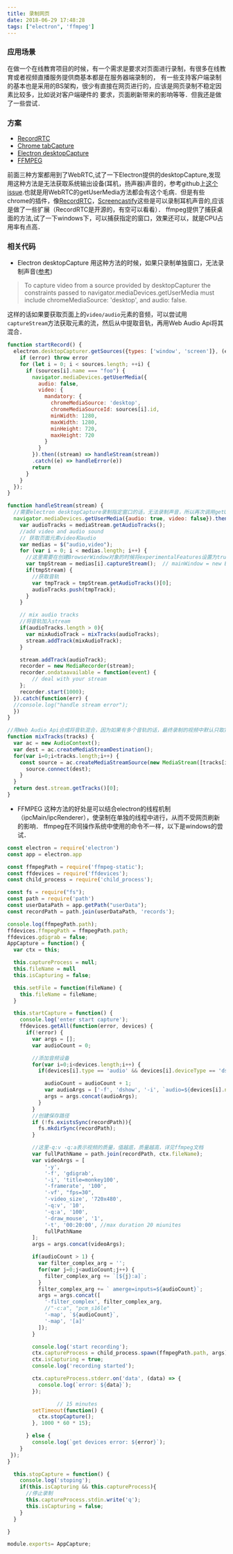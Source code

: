 ```yaml
---
title: 录制网页
date: 2018-06-29 17:48:28
tags: ["electron", 'ffmpeg']
---
```


### 应用场景
在做一个在线教育项目的时候，有一个需求是要求对页面进行录制，有很多在线教育或者视频直播服务提供商基本都是在服务器端录制的，
有一些支持客户端录制的基本也是采用的BS架构，很少有直接在网页进行的，应该是网页录制不稳定因素比较多，比如说对客户端硬件的
要求，页面刷新带来的影响等等．但我还是做了一些尝试．

### 方案
- [RecordRTC](https://github.com/muaz-khan/RecordRTC)
- [Chrome tabCapture](https://developer.chrome.com/extensions/tabCapture)
- [Electron desktopCapture](https://electronjs.org/docs/api/desktop-capturer)
- [FFMPEG](https://trac.ffmpeg.org/wiki/Capture/Desktop)

前面三种方案都用到了WebRTC,试了一下Electron提供的desktopCapture,发现用这种方法是无法获取系统输出设备(耳机，扬声器)声音的，参考github上[这个issue](https://github.com/electron/electron/issues/4776).也就是用WebRTC的getUserMedia方法都会有这个毛病．但是有些chrome的插件，像[RecordRTC](https://chrome.google.com/webstore/detail/recordrtc/ndcljioonkecdnaaihodjgiliohngojp)，[Screencastify](https://chrome.google.com/webstore/detail/screencastify-screen-vide/mmeijimgabbpbgpdklnllpncmdofkcpn)这些是可以录制耳机声音的,应该是做了一些扩展（RecordRTC是开源的，有空可以看看）．
ffmpeg提供了捕获桌面的方法,试了一下windows下，可以捕获指定的窗口，效果还可以，就是CPU占用率有点高．

### 相关代码
- Electron desktopCapture
用这种方法的时候，如果只录制单独窗口，无法录制声音([参考](https://electronjs.org/docs/api/desktop-capturer))
>To capture video from a source provided by desktopCapturer the constraints passed to navigator.mediaDevices.getUserMedia must include chromeMediaSource: 'desktop', and audio: false.

这样的话如果要获取页面上的`video/audio`元素的音频，可以尝试用`captureStream`方法获取元素的流，然后从中提取音轨，再用Web Audio Api将其混合．
```js
function startRecord() {
  electron.desktopCapturer.getSources({types: ['window', 'screen']}, (error, sources) => {
    if (error) throw error
    for (let i = 0; i < sources.length; ++i) {
      if (sources[i].name === "foo") {
        navigator.mediaDevices.getUserMedia({
          audio: false,
          video: {
            mandatory: {
              chromeMediaSource: 'desktop',
              chromeMediaSourceId: sources[i].id,
              minWidth: 1280,
              maxWidth: 1280,
              minHeight: 720,
              maxHeight: 720
            }
          }
        }).then((stream) => handleStream(stream))
        .catch((e) => handleError(e))
        return
      }
    }
  });
}

function handleStream(stream) {
  //需要electron desktopCapture录制指定窗口的话，无法录制声音，所以再次调用getUserMedia获取声音
  navigator.mediaDevices.getUserMedia({audio: true, video: false}).then(function(mediaStream){
    var audioTracks = mediaStream.getAudioTracks();
    //add video and audio sound
    // 获取页面元素video和audio
    var medias = $("audio,video");
    for (var i = 0; i < medias.length; i++) {
      //这里需要在创建BrowserWindow对象的时候将experimentalFeatures设置为true，否则无法调用captureStream
      var tmpStream = medias[i].captureStream();  // mainWindow = new BrowserWindow({webPreferences: {experimentalFeatures: true} })
      if(tmpStream) {
        //获取音轨
        var tmpTrack = tmpStream.getAudioTracks()[0];
        audioTracks.push(tmpTrack);
      }
    }

    // mix audio tracks
    //将音轨加入stream
    if(audioTracks.length > 0){
      var mixAudioTrack = mixTracks(audioTracks);
      stream.addTrack(mixAudioTrack);
    }

    stream.addTrack(audioTrack);
    recorder = new MediaRecorder(stream);
    recorder.ondataavailable = function(event) {
        // deal with your stream
    };
    recorder.start(1000);
  }).catch(function(err) {
  //console.log("handle stream error");
  })
}

//用Web Audio Api合成将音轨混合，因为如果有多个音轨的话，最终录制的视频中默认只取第一条．
function mixTracks(tracks) {
  var ac = new AudioContext();
  var dest = ac.createMediaStreamDestination();
  for(var i=0;i<tracks.length;i++) {
    const source = ac.createMediaStreamSource(new MediaStream([tracks[i]]));
      source.connect(dest);
    }
  }
  return dest.stream.getTracks()[0];
}
```

- FFMPEG
这种方法的好处是可以结合electron的线程机制（ipcMain/ipcRenderer），使录制在单独的线程中进行，从而不受网页刷新的影响．
ffmpeg在不同操作系统中使用的命令不一样，以下是windows的尝试．
```js
const electron = require('electron')
const app = electron.app

const ffmpegPath = require('ffmpeg-static');
const ffdevices = require('ffdevices');
const child_process = require('child_process');

const fs = require("fs");
const path = require('path')
const userDataPath = app.getPath("userData");
const recordPath = path.join(userDataPath, 'records');

console.log(ffmpegPath.path);
ffdevices.ffmpegPath = ffmpegPath.path;
ffdevices.gdigrab = false;
AppCapture = function() {
  var ctx = this;

  this.captureProcess = null;
  this.fileName = null
  this.isCapturing = false;

  this.setFile = function(fileName) {
    this.fileName = fileName;
  }

  this.startCapture = function() {
    console.log('enter start capture');
    ffdevices.getAll(function(error, devices) {
      if(!error) {
        var args = [];
        var audioCount = 0;

        //添加音频设备
        for(var i=0;i<devices.length;i++) {
          if(devices[i].type == 'audio' && devices[i].deviceType == 'dshow'){

            audioCount = audioCount + 1;
            var audioArgs = ['-f', 'dshow', '-i', `audio=${devices[i].name}`];
            args = args.concat(audioArgs);
          }
        }
        //创建保存路径
        if (!fs.existsSync(recordPath)){
          fs.mkdirSync(recordPath);
        }

        //这里-q:v -q:a表示视频的质量，值越底，质量越高，详见ffmpeg文档
        var fullPathName = path.join(recordPath, ctx.fileName);
        var videoArgs = [
            '-y',
            '-f', 'gdigrab',
            '-i', 'title=monkey100',
            '-framerate', '100',
            '-vf', "fps=30", 
            '-video_size', '720x480',
            '-q:v', '10',
            '-q:a', '100',
            '-draw_mouse', '1',
            '-t', '00:20:00', //max duration 20 miunites
            fullPathName
        ];
        args = args.concat(videoArgs);

        if(audioCount > 1) {
          var filter_complex_arg = '';
          for(var j=0;j<audioCount;j++) {
            filter_complex_arg += `[${j}:a]`;
          }
          filter_complex_arg += ` amerge=inputs=${audioCount}`;
          args = args.concat([
            '-filter_complex', filter_complex_arg,
            //"-c:a", "pcm_s16le"
            '-map', `${audioCount}`,
            '-map', '[a]'
          ]);
        }

        console.log('start recording');
        ctx.captureProcess = child_process.spawn(ffmpegPath.path, args);
        ctx.isCapturing = true;
        console.log('recording started');

        ctx.captureProcess.stderr.on('data', (data) => {
          console.log(`error: ${data}`);
        });

                // 15 minutes
        setTimeout(function() { 
          ctx.stopCapture();
        }, 1000 * 60 * 15);

      } else {
        console.log(`get devices error: ${error}`);
    }
 });
}

  this.stopCapture = function() {
    console.log('stoping');
    if(this.isCapturing && this.captureProcess){
      //停止录制
      this.captureProcess.stdin.write('q');
      this.isCapturing = false;
    }
  }

}

module.exports= AppCapture;

```
